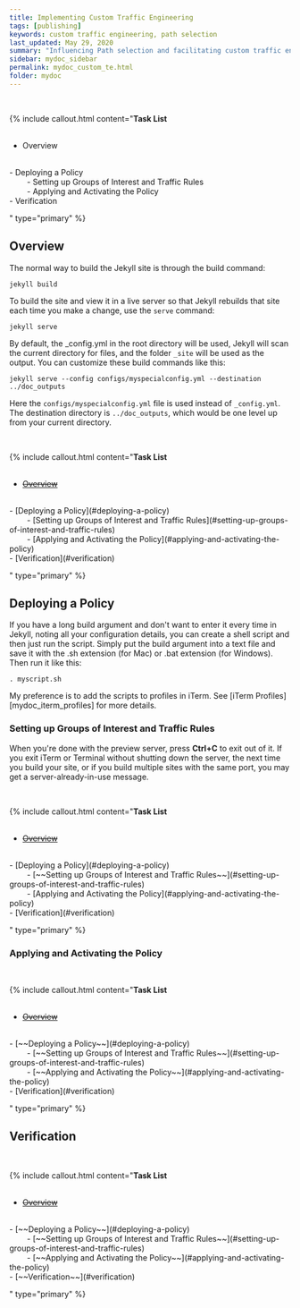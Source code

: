 ```yaml
---
title: Implementing Custom Traffic Engineering
tags: [publishing]
keywords: custom traffic engineering, path selection
last_updated: May 29, 2020
summary: "Influencing Path selection and facilitating custom traffic engineering in Cisco SD-WAN"
sidebar: mydoc_sidebar
permalink: mydoc_custom_te.html
folder: mydoc
---
```


<br/>

{% include callout.html content="**Task List**
<br/><br/>

- Overview
<br/>
- Deploying a Policy
<br/>
&nbsp;&nbsp;&nbsp;&nbsp;&nbsp;&nbsp;&nbsp;&nbsp;- Setting up Groups of Interest and Traffic Rules
<br/>
&nbsp;&nbsp;&nbsp;&nbsp;&nbsp;&nbsp;&nbsp;&nbsp;- Applying and Activating the Policy
    <br/>
- Verification
<br/>

" type="primary" %}

## Overview

The normal way to build the Jekyll site is through the build command:

```
jekyll build
```

To build the site and view it in a live server so that Jekyll rebuilds that site each time you make a change, use the `serve` command:

```
jekyll serve
```

By default, the \_config.yml in the root directory will be used, Jekyll will scan the current directory for files, and the folder `_site` will be used as the output. You can customize these build commands like this:

```
jekyll serve --config configs/myspecialconfig.yml --destination ../doc_outputs
```

Here the `configs/myspecialconfig.yml` file is used instead of `_config.yml`. The destination directory is `../doc_outputs`, which would be one level up from your current directory.

<br/>

{% include callout.html content="**Task List**
<br/><br/>

- [~~Overview~~](#overview)
<br/>
- [Deploying a Policy](#deploying-a-policy)
<br/>
&nbsp;&nbsp;&nbsp;&nbsp;&nbsp;&nbsp;&nbsp;&nbsp;- [Setting up Groups of Interest and Traffic Rules](#setting-up-groups-of-interest-and-traffic-rules)
<br/>
&nbsp;&nbsp;&nbsp;&nbsp;&nbsp;&nbsp;&nbsp;&nbsp;- [Applying and Activating the Policy](#applying-and-activating-the-policy)
    <br/>
- [Verification](#verification)
<br/>

" type="primary" %}

## Deploying a Policy

If you have a long build argument and don't want to enter it every time in Jekyll, noting all your configuration details, you can create a shell script and then just run the script. Simply put the build argument into a text file and save it with the .sh extension (for Mac) or .bat extension (for Windows). Then run it like this:

```
. myscript.sh
```

My preference is to add the scripts to profiles in iTerm. See [iTerm Profiles][mydoc_iterm_profiles] for more details.

### Setting up Groups of Interest and Traffic Rules

When you're done with the preview server, press **Ctrl+C** to exit out of it. If you exit iTerm or Terminal without shutting down the server, the next time you build your site, or if you build multiple sites with the same port, you may get a server-already-in-use message.

<br/>

{% include callout.html content="**Task List**
<br/><br/>

- [~~Overview~~](#overview)
<br/>
- [Deploying a Policy](#deploying-a-policy)
<br/>
&nbsp;&nbsp;&nbsp;&nbsp;&nbsp;&nbsp;&nbsp;&nbsp;- [~~Setting up Groups of Interest and Traffic Rules~~](#setting-up-groups-of-interest-and-traffic-rules)
<br/>
&nbsp;&nbsp;&nbsp;&nbsp;&nbsp;&nbsp;&nbsp;&nbsp;- [Applying and Activating the Policy](#applying-and-activating-the-policy)
    <br/>
- [Verification](#verification)
<br/>

" type="primary" %}

### Applying and Activating the Policy

<br/>

{% include callout.html content="**Task List**
<br/><br/>

- [~~Overview~~](#overview)
<br/>
- [~~Deploying a Policy~~](#deploying-a-policy)
<br/>
&nbsp;&nbsp;&nbsp;&nbsp;&nbsp;&nbsp;&nbsp;&nbsp;- [~~Setting up Groups of Interest and Traffic Rules~~](#setting-up-groups-of-interest-and-traffic-rules)
<br/>
&nbsp;&nbsp;&nbsp;&nbsp;&nbsp;&nbsp;&nbsp;&nbsp;- [~~Applying and Activating the Policy~~](#applying-and-activating-the-policy)
    <br/>
- [Verification](#verification)
<br/>

" type="primary" %}

## Verification

<br/>

{% include callout.html content="**Task List**
<br/><br/>

- [~~Overview~~](#overview)
<br/>
- [~~Deploying a Policy~~](#deploying-a-policy)
<br/>
&nbsp;&nbsp;&nbsp;&nbsp;&nbsp;&nbsp;&nbsp;&nbsp;- [~~Setting up Groups of Interest and Traffic Rules~~](#setting-up-groups-of-interest-and-traffic-rules)
<br/>
&nbsp;&nbsp;&nbsp;&nbsp;&nbsp;&nbsp;&nbsp;&nbsp;- [~~Applying and Activating the Policy~~](#applying-and-activating-the-policy)
    <br/>
- [~~Verification~~](#verification)
<br/>

" type="primary" %}
